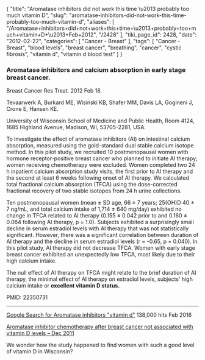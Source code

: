 {
    "title": "Aromatase inhibitors did not work this time \u2013 probably too much vitamin D",
    "slug": "aromatase-inhibitors-did-not-work-this-time-probably-too-much-vitamin-d",
    "aliases": [
        "/Aromatase+inhibitors+did+not+work+this+time+\u2013+probably+too+much+vitamin+D+\u2013+Feb+2012",
        "/2428"
    ],
    "tiki_page_id": 2428,
    "date": "2012-02-22",
    "categories": [
        "Cancer - Breast"
    ],
    "tags": [
        "Cancer - Breast",
        "blood levels",
        "breast cancer",
        "breathing",
        "cancer",
        "cystic fibrosis",
        "vitamin d",
        "vitamin d blood test"
    ]
}


### Aromatase inhibitors and calcium absorption in early stage breast cancer.

Breast Cancer Res Treat. 2012 Feb 18. 

Tevaarwerk A, Burkard ME, Wisinski KB, Shafer MM, Davis LA, Gogineni J, Crone E, Hansen KE.

University of Wisconsin School of Medicine and Public Health, Room 4124, 1685 Highland Avenue, Madison, WI, 53705-2281, USA.

To investigate the effect of aromatase inhibitors (AI) on intestinal calcium absorption, measured using the gold-standard dual stable calcium isotope method. In this pilot study, we recruited 10 postmenopausal women with hormone receptor-positive breast cancer who planned to initiate AI therapy; women receiving chemotherapy were excluded. Women completed two 24 h inpatient calcium absorption study visits, the first prior to AI therapy and the second at least 6 weeks following onset of AI therapy. We calculated total fractional calcium absorption (TFCA) using the dose-corrected fractional recovery of two stable isotopes from 24 h urine collections. 

Ten postmenopausal women (mean ± SD age, 66 ± 7 years; 25(OH)D 40 ± 7 ng/mL, and total calcium intake of 1,714 ± 640 mg/day) exhibited no change in TFCA related to AI therapy (0.155 ± 0.042 prior to and 0.160 ± 0.064 following AI therapy, p = 1.0). Subjects exhibited a surprisingly small decline in serum estradiol levels with AI therapy that was not statistically significant. However, there was a significant correlation between duration of AI therapy and the decline in serum estradiol levels (r = -0.65, p = 0.040). In this pilot study, AI therapy did not decrease TFCA. Women with early stage breast cancer exhibited an unexpectedly low TFCA, most likely due to their high calcium intake. 

The null effect of AI therapy on TFCA might relate to the brief duration of AI therapy, the minimal effect of AI therapy on estradiol levels, subjects' high calcium intake or  **excellent vitamin D status.** 

PMID:     22350731

---

[Google Search for Aromatase inhibitors "vitamin d"](https://www.google.com/#hl=en&sclient=psy-ab&q=Aromatase+inhibitors+%22vitamin+d%22&psj=1&oq=Aromatase+inhibitors+%22vitamin+d%22&aq=f&aqi=g-v1&aql=&gs_sm=3&gs_upl=86049l89754l1l90036l12l12l0l0l0l0l206l2044l0.11.1l12l0&bav=on.2,or.r_gc.r_pw.r_cp.r_qf.,cf.osb&fp=e497b0ef37f63d8f&biw=1138&bih=457%20)  138,000 hits Feb 2016

[Aromatase inhibitor chemotherapy after breast cancer not associated with vitamin D levels – Dec 2011](/posts/aromatase-inhibitor-chemotherapy-after-breast-cancer-not-associated-with-vitamin-d-levels)

We wonder how the study happened to find women with such a good level of vitamin D in Wisconsin?